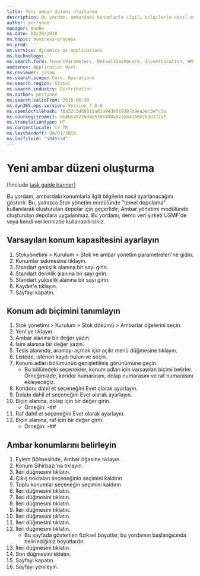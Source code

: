 ```yaml
---
title: Yeni ambar düzeni oluşturma
description: Bu yordam, ambardaki konumlarla ilgili bilgilerin nasıl ayarlanacağını gösterir.
author: perlynne
manager: AnnBe
ms.date: 08/29/2018
ms.topic: business-process
ms.prod: ''
ms.service: dynamics-ax-applications
ms.technology: ''
ms.search.form: InventParameters, DefaultDashboard, InventLocation, WMSLocationWizard
audience: Application User
ms.reviewer: josaw
ms.search.scope: Core, Operations
ms.search.region: Global
ms.search.industry: Distribution
ms.author: perlynne
ms.search.validFrom: 2016-06-30
ms.dyn365.ops.version: Version 7.0.0
ms.openlocfilehash: f0a52c5d68816a81a94db019387b9ea3ec3efc5a
ms.sourcegitcommit: 8b4b6a9226d4e5f66498ab2a5b4160e26dd112af
ms.translationtype: HT
ms.contentlocale: tr-TR
ms.lasthandoff: 08/01/2019
ms.locfileid: "1845534"
---
```

# <a name="create-a-new-warehouse-layout"></a>Yeni ambar düzeni oluşturma

[!include [task guide banner](../../includes/task-guide-banner.md)]

Bu yordam, ambardaki konumlarla ilgili bilgilerin nasıl ayarlanacağını gösterir. Bu, yalnızca Stok yönetim modülünde "temel depolama" kullanılarak oluşturulan depolar için geçerlidir; Ambar yönetimi modülünde oluşturulan depolara uygulanmaz. Bu yordamı, demo veri şirketi USMF'de veya kendi verilerinizde kullanabilirsiniz.


## <a name="set-the-default-location-capacity"></a>Varsayılan konum kapasitesini ayarlayın
1. Stokyönetimi > Kurulum > Stok ve ambar yönetim parametreleri'ne gidin.
2. Konumlar sekmesine tıklayın.
3. Standart genişlik alanına bir sayı girin.
4. Standart derinlik alanına bir sayı girin.
5. Standart yükselik alanına bir sayı girin.
6. Kaydet'e tıklayın.
7. Sayfayı kapatın.

## <a name="define-the-location-name-format"></a>Konum adı biçimini tanımlayın
1. Stok yönetimi > Kurulum > Stok dökümü > Ambarlar öğelerini seçin.
2. Yeni'ye tıklayın.
3. Ambar alanına bir değer yazın.
4. İsim alanına bir değer yazın.
5. Tesis alanında, aramayı açmak için açılır menü düğmesine tıklayın.
6. Listede, istenen kaydı bulun ve seçin.
7. Konum adları bölümünün genişletilmiş görünümüne geçin.
    * Bu bölümdeki seçenekler, konum adları için varsayılan biçimi belirler. Örneğimizde, koridor numarasını, dolap numarasını ve raf numarasını ekleyeceğiz.  
8. Koridoru dahil et seçeneğini Evet olarak ayarlayın.
9. Dolabı dahil et seçeneğini Evet olarak ayarlayın. 
10. Biçin alanına, dolap için bir değer girin.
    * Örneğin: -##  
11. Raf dahil et seçeneğini Evet olarak ayarlayın.
12. Biçin alanına, raf için bir değer girin.
    * Örneğin: -##  

## <a name="define-warehouse-locations"></a>Ambar konumlarını belirleyin
1. Eylem Bölmesinde, Ambar öğesine tıklayın.
2. Konum Sihirbazı'na tıklayın.
3. İleri düğmesini tıklatın.
4. Çıkış noktaları seçeneğinin seçimini kaldırın
5. Toplu konumlar seçeneğin seçimini kaldırın
6. İleri düğmesini tıklatın.
7. İleri düğmesini tıklatın.
8. İleri düğmesini tıklatın.
9. İleri düğmesini tıklatın.
10. İleri düğmesini tıklatın.
11. İleri düğmesini tıklatın.
12. İleri düğmesini tıklatın.
    * Bu sayfada gösterilen fiziksel boyutlar, bu yordamın başlangıcında belirlediğiniz boyutlardır.  
13. İleri düğmesini tıklatın.
14. Son düğmesini tıklatın.
15. Sayfayı kapatın.
16. Sayfayı yenileyin.

